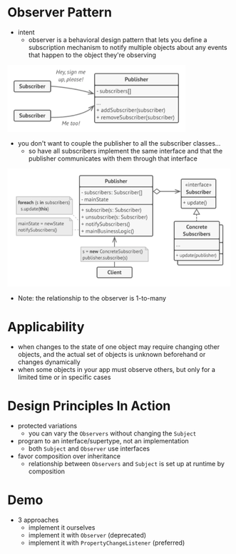 # Observer Pattern
- intent
	- observer is a behavioral design pattern that lets you define a subscription mechanism to notify multiple objects about any events that happen to the object they're observing

<img src="img/l22-subscription-mechanism.png" alt="subscription-mechanism" width="400">

- you don't want to couple the publisher to all the subscriber classes...
	- so have all subscribers implement the same interface and that the publisher communicates with them through that interface

<img src="img/l22-subscription-mechanism-structure.png" alt="subscription-mechanism-structure" width="500">

- Note: the relationship to the observer is 1-to-many

# Applicability
- when changes to the state of one object may require changing other objects, and the actual set of objects is unknown beforehand or changes dynamically
- when some objects in your app must observe others, but only for a limited time or in specific cases

# Design Principles In Action
- protected variations
	- you can vary the `Observers` without changing the `Subject`
- program to an interface/supertype, not an implementation
	- both `Subject` and `Observer` use interfaces
- favor composition over inheritance
	- relationship between `Observers` and `Subject` is set up at runtime by composition

# Demo
- 3 approaches
	- implement it ourselves
	- implement it with `Observer` (deprecated)
	- implement it with `PropertyChangeListener` (preferred)